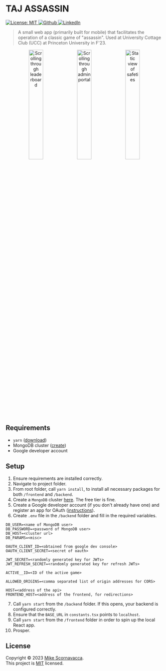 <h1 align="left">TAJ ASSASSIN</h1>

<p>
  <a href="https://github.com/scornz/taj-assassin/blob/main/LICENSE" target="_blank">
    <img alt="License: MIT" src="https://img.shields.io/badge/License-MIT-yellow.svg" />
  </a>
  <a href="https://github.com/scornz" target="_blank">
    <img alt="Github" src="https://img.shields.io/badge/GitHub-@scornz-blue.svg" />
  </a>
  <a href="https://linkedin.com/in/mscornavacca" target="_blank">
    <img alt="LinkedIn" src="https://img.shields.io/badge/LinkedIn-@mscornavacca-blue.svg" />
  </a>
</p>

> A small web app (primarily built for mobile) that facilitates the operation of a classic game of "assassin". Used at University Cottage Club (UCC) at Princeton University in F'23.

<p align="center">
  <img src="https://s6.gifyu.com/images/S6IB9.gif" alt="Scrolling through leaderboard" width="30%"/>
  <img src="https://s6.gifyu.com/images/S8sSB.gif" alt="Scrolling through admin portal" width="30%"/>
  <img src="https://s6.gifyu.com/images/S6mfG.gif" alt="Static view of safeties" width="30%"/>
</p>

## Requirements

- `yarn` ([download](https://classic.yarnpkg.com/lang/en/docs/install))
- MongoDB cluster ([create](https://www.mongodb.com/))
- Google developer account

## Setup

1.  Ensure requirements are installed correctly.
2.  Navigate to project folder.
3.  From root folder, call `yarn install`, to install all necessary packages for both `/frontend` and `/backend`.
4.  Create a `MongoDB` cluster [here](https://www.mongodb.com/). The free tier is fine.
5.  Create a Google developer account (if you don't already have one) and register an app for OAuth ([instructions](https://support.google.com/cloud/answer/6158849?hl=en#:~:text=Go%20to%20the%20Google%20Cloud%20Platform%20Console%20Credentials%20page.,to%20add%20a%20new%20secret.)).
6.  Create `.env` file in the `/backend` folder and fill in the required variables.

```
DB_USER=<name of MongoDB user>
DB_PASSWORD=<password of MongoDB user>
DB_HOST=<cluster url>
DB_PARAMS=<misc>

OAUTH_CLIENT_ID=<obtained from google dev console>
OAUTH_CLIENT_SECRET=<secret of oauth>

JWT_SECRET=<randomly generated key for JWTs>
JWT_REFRESH_SECRET=<randomly generated key for refresh JWTs>

ACTIVE__ID=<ID of the active game>

ALLOWED_ORIGINS=<comma separated list of origin addresses for CORS>

HOST=<address of the api>
FRONTEND_HOST=<address of the frontend, for redirections>
```

7. Call `yarn start` from the `/backend` folder. If this opens, your backend is configured correctly.
8. Ensure that the `BASE_URL` in `constants.tsx` points to `localhost`.
9. Call `yarn start` from the `/frontend` folder in order to spin up the local React app.
10. Prosper.

## License

Copyright © 2023 [Mike Scornavacca](https://github.com/scornz).<br />
This project is [MIT](https://github.com/scornz/taj-assassin/blob/main/LICENSE) licensed.
